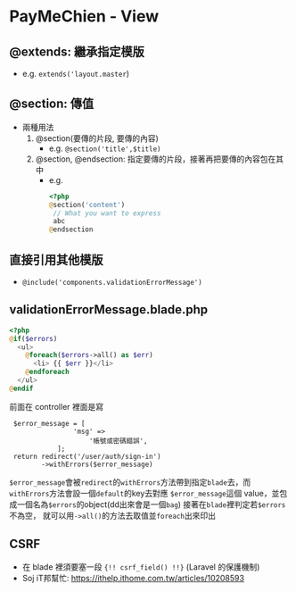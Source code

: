 PayMeChien - View
===
## @extends: 繼承指定模版
* e.g. `extends('layout.master`)

## @section: 傳值
* 兩種用法
    1. @section(要傳的片段, 要傳的內容)
        - e.g. `@section('title',$title)`
    2. @section, @endsection: 指定要傳的片段，接著再把要傳的內容包在其中
        * e.g. 
            ```php
            <?php
            @section('content')
             // What you want to express
             abc
            @endsection
            ```

## 直接引用其他模版
* `@include('components.validationErrorMessage')`
    
## validationErrorMessage.blade.php
```php
<?php
@if($errors)
  <ul>
    @foreach($errors->all() as $err)
      <li> {{ $err }}</li>
    @endforeach
  </ul>
@endif
```

前面在 controller 裡面是寫
```
 $error_message = [
                'msg' =>
                    '帳號或密碼錯誤',
            ];
 return redirect('/user/auth/sign-in')
        ->withErrors($error_message)
```

`$error_message`會被`redirect`的`withErrors`方法帶到指定`blade`去，而`withErrors`方法會設一個`default`的key去對應
`$error_message`這個 value，並包成一個名為`$errors`的object(dd出來會是一個`bag`) 接著在`blade`裡判定若`$errors`不為空，
就可以用`->all()`的方法去取值並`foreach`出來印出



## CSRF
* 在 blade 裡須要塞一段 `{!! csrf_field() !!}` (Laravel 的保護機制)
* Soj iT邦幫忙:
https://ithelp.ithome.com.tw/articles/10208593

       
       

    